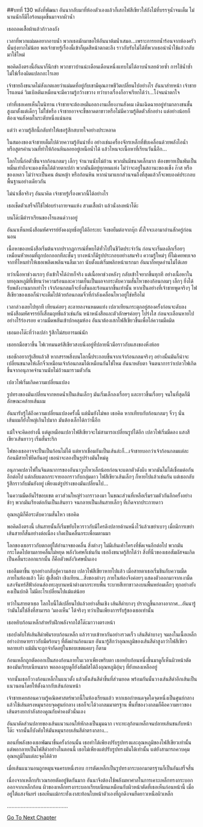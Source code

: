 ##บทที่ 130 พลังที่พัฒนา
อันนากลับมาที่ห้องตัวเองแล้วก็เสกไฟสีเขียวใส่ถังไม้ที่บรรจุน้ำจนเต็ม ไม่นานนักก็มีไอร้อนผุดขึ้นมาจากผิวน้ำ


เธอถอดเสื้อผ้าแล้วก้าวลงถัง


เวลาที่พวกแม่มดอยากอาบน้ำ พวกเธอมักมาขอให้อันนาต้มน้ำเสมอ...เพราะการยกน้ำร้อนจากห้องครัวนั้นยุ่งยากไม่น้อย พอเจ้าชายรู้เรื่องนี้เข้าก็ผุดสีหน้าตกตะลึง ราวกับรับไม่ได้ที่พวกเธอนำน้ำใช้แล้วกลับมาใช้ใหม่


พอคิดถึงตรงนี้อันนาก็นึกขำ พวกชาวบ้านน่ะเดือนเดือนหนึ่งแทบไม่ได้อาบน้ำเลยด้วยซ้ำ การใช้น้ำซ้ำไม่ใช่เรื่องผิดแปลกอะไรเลย


เจ้าชายถึงขนาดไม่สังเกตเลยว่าแม่มดที่อยู่กับเขามีคุณภาพชีวิตเปลี่ยนไปอย่างไร อันนาส่ายหน้า เจ้าชายโรแลนด์ วิมเบิลดันเหมือนจะมีความรู้กว้างขวาง ทว่าบางเรื่องก็อาจเรียกได้ว่า...โง่จนน่าตกใจ


เท่าที่เธอเคยเห็นในนิทาน เจ้าชายจะต้องหมั่นออกงานเลี้ยงงานสังคม เดินเฉิดฉายอยู่ท่ามกลางชนชั้นสูงมาตั้งแต่เด็กๆ ไม่ใช่หรือ เจ้าชายอาจจะขี้ขลาดตาขาวหรือไม่มีความรู้ติดตัวสักอย่าง แต่อย่างน้อยก็ต้องเจนสังคมในระดับหนึ่งแน่นอน


แต่ว่า ความรู้สึกนี้กลับทำให้เธอรู้สึกสบายใจอย่างประหลาด


ในสมองของเจ้าชายเต็มไปด้วยความรู้อันน่าทึ่ง อย่างเช่นเครื่องจักรเหล็กที่ขับเคลื่อนด้วยพลังไอน้ำ หรือสูตรคำนวณที่ทำให้ก้อนหินลอยอยู่เหนือน้ำได้ แล้วไหนจะเนื้อหาที่เรียนวันนี้อีก...


โลกใบนี้ก่อตัวขึ้นจากก้อนกลมๆ เล็กๆ จำนวนนับไม่ถ้วน พวกมันมีขนาดเล็กมาก ต้องขยายเป็นพันเป็นหมื่นเท่าถึงจะมองเห็นได้ด้วยตาเปล่า พวกมันมีอยู่ทุกหนแห่ง ไม่ว่าจะอยู่ในสถานะของแข็ง ก๊าส หรือของเหลว ไม่ว่าจะเป็นคน ต้นหญ้า หรือก้อนหิน หากนำมาแยกส่วนจนถึงที่สุดแล้วก็จะพบองค์ประกอบพื้นฐานอย่างเดียวกัน


ไม่น่าเชื่อจริงๆ อันนาคิด เจ้าชายรู้เรื่องพวกนี้ได้อย่างไร


เธอเช็ดตัวเสร็จก็ใช้ไฟอบร่างกายจนแห้ง สวมเสื้อผ้า แล้วนั่งลงหน้าโต๊ะ


บนโต๊ะมีตำราเรียนของโรแลนด์วางอยู่


อันนาเห็นหนังสือมหัศจรรย์ยังคงฤทธิ์อยู่ได้อีกระยะ จึงขอยืมต่อจากบุ๊ก ตั้งใจจะเอามาอ่านสักครู่ก่อนนอน


เนื้อหาของหนังสือเริ่มต้นจากปรากฏการณ์ที่พบได้ทั่วไปในชีวิตประจำวัน ก่อนจะเริ่มลงลึกเรื่อยๆ เหมือนหัวหอมที่ถูกปอกออกทีละชั้นๆ บางหน้าก็มีรูปประกอบอย่างสมจริง ความรู้ใหม่ๆ ที่ไม่เคยพบเจอจากที่ไหนทำให้เธอเพลิดเพลินจนลืมเวลา นับตั้งแต่เริ่มพลิกหน้าแรกมา อันนาก็หยุดอ่านไม่ได้เลย


ทว่าเนื้อหาช่วงแรกๆ ยังเข้าใจได้ง่ายก็จริง แต่เนื้อหาช่วงหลังๆ กลับเข้าใจยากขึ้นทุกที อย่างเนื้อหาในบทอุณหภูมิที่เขียนว่าความร้อนและความเย็นเป็นผลจากระดับความสั่นไหวของก้อนกลมๆ เล็กๆ ยิ่งได้รับพลังงานมากเท่าไร เจ้าก้อนกลมก็จะยิ่งสั่นและร้อนมากขึ้นเท่านั้น หากเป็นอย่างที่เจ้าชายพูดจริงๆ ไฟสีเขียวของเธอก็น่าจะเต็มไปด้วยก้อนกลมจิ๋วที่กำลังเคลื่อนไหวอยู่ใช่หรือไม่


เวลาล่วงเลยไปทุกที เทียนค่อยๆ ละลายลงจนหมดแท่ง เปลวเทียนกระตุกอยู่สองครั้งก่อนจะดับลง หนังสือมหัศจรรย์ก็เสื่อมฤทธิ์แล้วเช่นกัน หน้าหนังสือและตัวอักษรค่อยๆ โปร่งใส ก่อนจะเลือนหายไปอย่างไร้ร่องรอย ความมืดพลันเข้าปกคลุมห้อง อันนาต้องเสกไฟสีเขียวขึ้นเพื่อไล่ความมืดมิด


เธอมองโต๊ะที่ว่างเปล่า รู้สึกไม่สบอารมณ์นัก


เธอยกมือขวาขึ้น ไฟเวทมนตร์สีเขียวสงบนิ่งอยู่ที่ปลายนิ้วมือราวกับแสงของหิ่งห้อย


เธอชักอยากรู้เสียแล้วสิ หากสรรพสิ่งบนโลกนี้ประกอบขึ้นจากเจ้าก้อนกลมจริงๆ อย่างนั้นมันก็น่าจะเปลี่ยนขนาดให้เล็กจิ๋วเหมือนเจ้าก้อนกลมได้เหมือนกันใช่ไหม อันนาหลับตา จินตนาการว่าเปลวไฟเกิดขึ้นจากอนุภาคจำนวนนับไม่ถ้วนมารวมตัวกัน


เปลวไฟเริ่มเกิดความเปลี่ยนแปลง


รูปทรงของมันเปลี่ยนจากหยดน้ำเป็นเส้นเล็กๆ มันเริ่มเล็กลงเรื่อยๆ และยาวขึ้นเรื่อยๆ จนในที่สุดก็มีลักษณะคล้ายเส้นผม


อันนารับรู้ได้ถึงความเปลี่ยนแปลงครั้งนี้ แต่นั่นยังไม่พอ เธอคิด หากเทียบกับก้อนกลมๆ จิ๋วๆ นั่น เส้นผมก็ยังใหญ่เกินไปมาก มันต้องเล็กได้กว่านี้อีก


แม้ใจจะคิดอย่างนี้ แต่ดูเหมือนเปลวไฟสีเขียวจะไม่สามารถเปลี่ยนรูปได้อีก เปลวไฟเริ่มมืดลง แสงสีเขียวเส้นยาวๆ เริ่มสั่นระริก


ไฟของเธออาจจะปั้นเป็นก้อนไม่ได้ แต่หากเชื่อมกันเป็นเส้นล่ะก็...เจ้าชายบอกว่าเจ้าก้อนกลมแต่ละก้อนมีสายโซ่ยึดกันอยู่ เธอน่าจะลองปั้นรูปร่างมันใหม่ดู


อนุภาคเปลวไฟในจินตนาการของอันนาวูบไหวเล็กน้อยก่อนจะแตกตัวดังผึง พวกมันไม่ได้เชื่อมต่อกันอีกต่อไป แต่กลับแตกกระจายออกราวกับกลุ่มดาว ไฟสีเขียวเส้นเล็กๆ ก็หายไปแล้วเช่นกัน แต่เธอกลับรู้สึกราวกับมันยังอยู่ เพียงแต่รูปร่างของมันเปลี่ยนไป...


ในความมืดอันไร้ขอบเขต ดาวส่วนใหญ่ร่วงกราวลงมา ในขณะส่วนที่เหลือเริ่มรวมตัวกันอีกครั้งอย่างช้าๆ พวกมันเรียงต่อกันเป็นเส้นยาว จนกลายเป็นเส้นสายเล็กๆ ที่เกิดจากประกายดาว


อุณหภูมิก็คือระดับความสั่นไหว เธอคิด


พอคิดถึงตรงนี้ เส้นสายนั้นก็เริ่มขยับไหวราวกับมีใครดึงปลายด้านหนึ่งไว้แล้วเขย่าเบาๆ เมื่อมีการเขย่า เส้นสายก็สั่นอย่างต่อเนื่อง เกิดเป็นคลื่นกระเพื่อมตามมา


โลกของเธอราวกับตกอยู่ใต้อำนาจของคลื่น สิ่งต่างๆ ไม่มีเส้นเค้าโครงที่ชัดเจนอีกต่อไป พวกมันกระโดดไปตามลายคลื่นไม่หยุด พลังวิเศษก็เช่นกัน เธอถึงขนาดรู้สึกได้ว่า สิ่งที่นิ้วของเธอสัมผัสจนเกิดเป็นคลื่นระลอกแรกนั้น ก็คือตัวพลังวิเศษนั่นเอง


เธอลืมตาขึ้น ทุกอย่างกลับสู่ความสงบ เปลวไฟสีเขียวหายไปแล้ว เมื่อสายตาเธอเริ่มชินกับความมืดภายในห้องแล้ว โต๊ะ ตู้เสื้อผ้า เชิงเทียน...สิ่งของต่างๆ ภายในห้องจึงค่อยๆ แสดงตัวออกมาจากเงามืด แสงจันทร์สีฟ้าอ่อนส่องทะลุบานหน้าต่างมากระทบพื้น ระบายสีเทาขาวลงบนพื้นหย่อมเล็กๆ ทุกอย่างยังคงเป็นปกติ ไม่มีอะไรเปลี่ยนไปแม้แต่น้อย


ทว่าในสายตาเธอ โลกใบนี้ได้เปลี่ยนไปแล้วอย่างสิ้นเชิง เส้นสีดำบางๆ ปรากฏขึ้นกลางอากาศ...อันนารู้ว่ามันไม่ใช่สิ่งที่สามารถ ‘มองเห็น’ ได้จริงๆ ทว่าเป็นเพียงการรับรู้ของเธอเท่านั้น


เธอหยิบก้อนเหล็กสำหรับฝึกพลังจากใต้โต๊ะมาวางตรงหน้า


เธอบังคับให้เส้นสีดำพันรอบก้อนเหล็ก แล้วรวบเข้าหากันอย่างรวดเร็ว เส้นสีดำบางๆ จมลงในเนื้อเหล็กอย่างง่ายดายราวกับมีดร้อนๆ ที่ตัดผ่านก้อนเนย อันนารู้สึกว่าอุณหภูมิของเส้นสีดำสูงกว่าไฟสีเขียวหลายเท่า แม้มันจะถูกจำกัดอยู่ในขอบเขตแคบๆ ก็ตาม


ก้อนเหล็กถูกตัดออกเป็นสองก้อนภายในเวลาเพียงพริบตา เธอหยิบก้อนหนึ่งขึ้นมาดูก็เห็นผิวหน้าตัดของมันเรียบเนียนมาก พอลองลูบดูก็ยังสัมผัสได้ถึงอุณหภูมิอุ่นๆ ที่ยังหลงเหลืออยู่


จากนั้นเธอก็วางก้อนเหล็กในแนวตั้ง แล้วตั้งเส้นสีดำขึ้นที่ส่วนยอด พร้อมกันนั้นวางเส้นสีดำอีกเส้นเป็นแนวนอนโดยให้ตั้งฉากกับเส้นก่อนหน้า


เจ้าชายเคยสอนความรู้คณิตศาสตร์พวกนี้ในห้องเรียนแล้ว หากเธอกำหนดจุดใดจุดหนึ่งเป็นศูนย์กลาง แล้วใช้เส้นตรงหมุนรอบจุดศูนย์กลาง เธอก็จะได้วงกลมมาตรฐาน พื้นที่ของวงกลมก็คือความยาวของเส้นตรงยกกำลังสองคูณกับค่าคงตัวนั่นเอง


อันนาดัดส่วนปลายของเส้นแนวนอนให้หักลงเป็นมุมฉาก เจาะทะลุก้อนเหล็กจนปลายเส้นชนกับหน้าโต๊ะ จากนั้นก็บังคับให้มันหมุนรอบเส้นสีดำตรงกลาง...


ตอนที่พลังของเธอพัฒนาขึ้นครั้งก่อนนั้น เธอทำได้เพียงปรับรูปทรงและอุณหภูมิของไฟสีเขียวเท่านั้น แต่พอกลายเป็นไฟสีดำอย่างในตอนนี้ เธอไม่เพียงแต่ปรับรูปทรงมันได้เท่านั้น แต่ยังสามารถควบคุมอุณหภูมิในแต่ละจุดได้ด้วย


เมื่อเส้นแนวนอนถูกหมุนจนครบหนึ่งรอบ การตัดเหล็กเป็นรูปทรงกระบอกมาตรฐานก็เป็นอันเสร็จสิ้น


เนื่องจากเหล็กบริเวณรอยตัดอยู่ชิดกันมาก อันนาจึงต้องใช้พลังมหาศาลในการเคาะเหล็กทรงกระบอกออกจากเหล็กก้อน ผิวของเหล็กทรงกระบอกเรียบเนียนเหมือนกับผิวหน้าตัดที่เธอเห็นก่อนหน้านี้ เมื่ออยู่ใต้แสงจันทร์ เธอเห็นแม้กระทั่งเงาสะท้อนใบหน้าตัวเองที่ถูกดึงจนยืดยาวเหนือผิวเหล็ก


........................................


[Go To Next Chapter]( ./43.md)